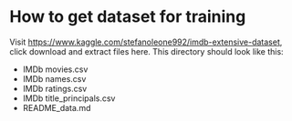 # How to get dataset for training
Visit https://www.kaggle.com/stefanoleone992/imdb-extensive-dataset, click download and extract files here. This directory should look like this:
* IMDb movies.csv
* IMDb names.csv
* IMDb ratings.csv
* IMDb title_principals.csv
* README_data.md